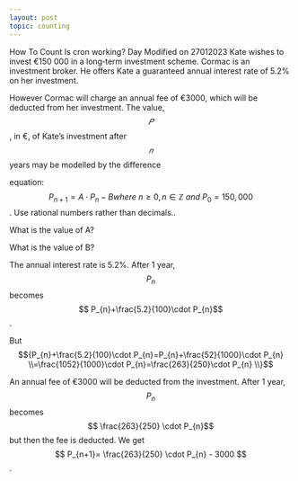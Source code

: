 ```yaml
---
layout: post
topic: counting
---
```


How To Count
Is cron working?
Day 
Modified on 27012023
Kate wishes to invest €150 000 in a long‐term investment scheme. Cormac is an investment broker. He offers Kate a guaranteed annual interest rate of 5.2% on her investment.

However Cormac will charge an annual fee of €3000, which will be deducted from her investment. The value,$$𝑃$$, in €, of Kate’s investment after $$𝑛$$ years may be modelled by the difference

equation:  $$P_{n+1}=A\cdot P_{n}-B where\:n\geq0,n\in\mathbb{Z\:}and\:P_{0}=150,000$$. Use rational numbers rather than decimals..

What is the value of A?

What is the value of B?

The annual interest rate is 5.2%. After 1 year, $$P_{n}$$ becomes $$ P_{n}+\frac{5.2}{100}\cdot P_{n}$$. 

But $${P_{n}+\frac{5.2}{100}\cdot P_{n}=P_{n}+\frac{52}{1000}\cdot P_{n} \\=\frac{1052}{1000}\cdot P_{n}=\frac{263}{250}\cdot P_{n} \\}$$

An annual fee of €3000 will be deducted from the investment. After 1 year, $$ P_{n}$$ becomes $$ \frac{263}{250} \cdot P_{n}$$ but then the fee is deducted. We get $$ P_{n+1}= \frac{263}{250} \cdot P_{n} - 3000 $$.





 
